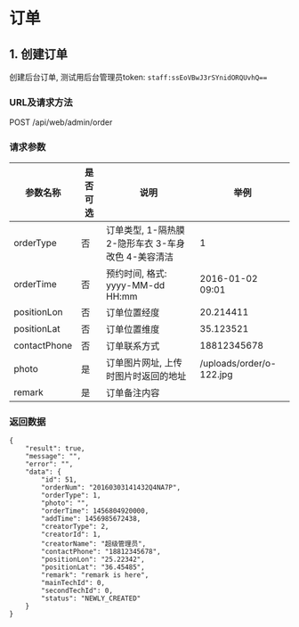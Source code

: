 # 订单
## 1. 创建订单
创建后台订单, 测试用后台管理员token: `staff:ssEoVBwJ3rSYnidORQUvhQ==`

### URL及请求方法
POST /api/web/admin/order

### 请求参数

| 参数名称 | 是否可选 | 说明 | 举例 |
| ------ | -------- | ---- | --- |
| orderType | 否 | 订单类型, 1-隔热膜 2-隐形车衣 3-车身改色 4-美容清洁 | 1 |
| orderTime | 否 | 预约时间, 格式: yyyy-MM-dd HH:mm | 2016-01-02 09:01 |
| positionLon | 否 | 订单位置经度 | 20.214411 |
| positionLat | 否 | 订单位置维度 | 35.123521 |
| contactPhone | 否 | 订单联系方式 | 18812345678 |
| photo | 是 | 订单图片网址, 上传时图片时返回的地址 | /uploads/order/o-122.jpg |
| remark | 是 | 订单备注内容 |  |

### 返回数据

````
{
    "result": true,
    "message": "",
    "error": "",
    "data": {
        "id": 51,
        "orderNum": "20160303141432Q4NA7P",
        "orderType": 1,
        "photo": "",
        "orderTime": 1456804920000,
        "addTime": 1456985672438,
        "creatorType": 2,
        "creatorId": 1,
        "creatorName": "超级管理员",
        "contactPhone": "18812345678",
        "positionLon": "25.22342",
        "positionLat": "36.45485",
        "remark": "remark is here",
        "mainTechId": 0,
        "secondTechId": 0,
        "status": "NEWLY_CREATED"
    }
}
````

